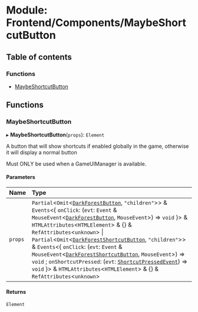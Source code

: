 # Module: Frontend/Components/MaybeShortcutButton

## Table of contents

### Functions

- [MaybeShortcutButton](Frontend_Components_MaybeShortcutButton.md#maybeshortcutbutton)

## Functions

### MaybeShortcutButton

▸ **MaybeShortcutButton**(`props`): `Element`

A button that will show shortcuts if enabled globally in the game, otherwise it will display a normal button

Must ONLY be used when a GameUIManager is available.

#### Parameters

| Name    | Type                                                                                                                                                                                                                                                                                                                                                                                                                                                                                                                                                                                                                                                                                                                                                                                                                                                                                |
| :------ | :---------------------------------------------------------------------------------------------------------------------------------------------------------------------------------------------------------------------------------------------------------------------------------------------------------------------------------------------------------------------------------------------------------------------------------------------------------------------------------------------------------------------------------------------------------------------------------------------------------------------------------------------------------------------------------------------------------------------------------------------------------------------------------------------------------------------------------------------------------------------------------- |
| `props` | `Partial`<`Omit`<[`DarkForestButton`](../classes/Frontend_Components_Btn.DarkForestButton.md), `"children"`\>\> & `Events`<{ `onClick`: (`evt`: `Event` & `MouseEvent`<[`DarkForestButton`](../classes/Frontend_Components_Btn.DarkForestButton.md), `MouseEvent`\>) => `void` }\> & `HTMLAttributes`<`HTMLElement`\> & {} & `RefAttributes`<`unknown`\> \| `Partial`<`Omit`<[`DarkForestShortcutButton`](../classes/Frontend_Components_Btn.DarkForestShortcutButton.md), `"children"`\>\> & `Events`<{ `onClick`: (`evt`: `Event` & `MouseEvent`<[`DarkForestShortcutButton`](../classes/Frontend_Components_Btn.DarkForestShortcutButton.md), `MouseEvent`\>) => `void` ; `onShortcutPressed`: (`evt`: [`ShortcutPressedEvent`](../classes/Frontend_Components_Btn.ShortcutPressedEvent.md)) => `void` }\> & `HTMLAttributes`<`HTMLElement`\> & {} & `RefAttributes`<`unknown`\> |

#### Returns

`Element`
